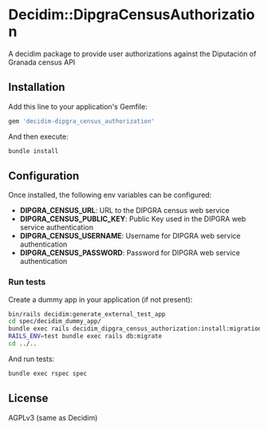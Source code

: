 # Decidim::DipgraCensusAuthorization

A decidim package to provide user authorizations against the Diputación of Granada census API


## Installation

Add this line to your application's Gemfile:

```ruby
gem 'decidim-dipgra_census_authorization'
```

And then execute:

```bash
bundle install
```

## Configuration

Once installed, the following env variables can be configured:

- **DIPGRA_CENSUS_URL**: URL to the DIPGRA census web service
- **DIPGRA_CENSUS_PUBLIC_KEY**: Public Key used in the DIPGRA web service authentication
- **DIPGRA_CENSUS_USERNAME**: Username for DIPGRA web service authentication
- **DIPGRA_CENSUS_PASSWORD**: Password for DIPGRA web service authentication

### Run tests

Create a dummy app in your application (if not present):

```bash
bin/rails decidim:generate_external_test_app
cd spec/decidim_dummy_app/
bundle exec rails decidim_dipgra_census_authorization:install:migrations
RAILS_ENV=test bundle exec rails db:migrate
cd ../..
```

And run tests:

```bash
bundle exec rspec spec
```

## License

AGPLv3 (same as Decidim)
